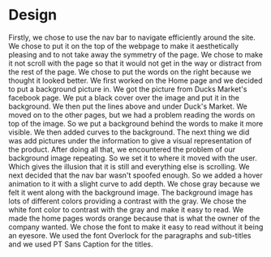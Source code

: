 # Design
  Firstly, we chose to use the nav bar to navigate efficiently around the site. We chose to put it on the top of the webpage to make it aesthetically pleasing and to not take away the symmetry of the page. We chose to make it not scroll with the page so that it would not get in the way or distract from the rest of the page. We chose to put the words on the right because we thought it looked better. We first worked on the Home page and we decided to put a background picture in. We got the picture from Ducks Market's facebook page. We put a black cover over the image and put it in the background. We then put the lines above and under Duck's Market. We moved on to the other pages, but we had a problem reading the words on top of the image. So we put a background behind the words to make it more visible. We then added curves to the background. The next thing we did was add pictures under the information to give a visual representation of the product. After doing all that, we encountered the problem of our background image repeating. So we set it to where it moved with the user. Which gives the illusion that it is still and everything else is scrolling. We next decided that the nav bar wasn't spoofed enough. So we added a hover animation to it with a slight curve to add depth. We chose gray because we felt it went along with the background image. The background image has lots of different colors providing a contrast with the gray. We chose the white font color to contrast with the gray and make it easy to read. We made the home pages words orange because that is what the owner of the company wanted. We chose the font to make it easy to read without it being an eyesore. We used the font Overlock for the paragraphs and sub-titles and we used PT Sans Caption for the titles. 
